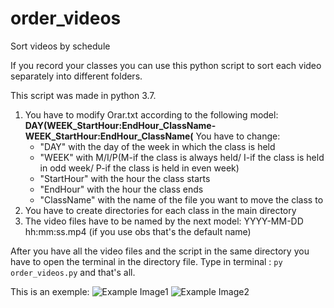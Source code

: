 # order_videos
Sort videos by schedule

If you record your classes you can use this python script to sort each video separately into different folders.

This script was made in python 3.7.

1. You have to modify Orar.txt according to the following model:
  **DAY(WEEK_StartHour:EndHour_ClassName-WEEK_StartHour:EndHour_ClassName(**
  You have to change:
    * "DAY" with the day of the week in which the class is held 
    * "WEEK" with M/I/P(M-if the class is always held/ I-if the class is held in odd week/ P-if the class is held in even week)
    * "StartHour" with the hour the class starts
    * "EndHour" with the hour the class ends
    * "ClassName" with the name of the file you want to move the class to
2. You have to create directories for each class in the main directory
3. The video files have to be named by the next model:  YYYY-MM-DD hh:mm:ss.mp4 (if you use obs that's the default name)

After you have all the video files and the script in the same directory you have to open the terminal in the directory file. Type in terminal : ```py order_videos.py``` and that's all.

This is an exemple: 
  ![Example Image1](https://i.imgur.com/xzUqhP3.png)
  ![Example Image2](https://i.imgur.com/uRUagEy.png)
